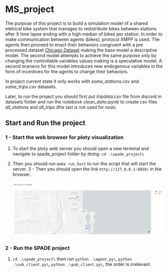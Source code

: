 # MS_project

The purpose of this project is to build a simulation model of a shared eletrical bike system that manages to redistribute bikes between stations after X time lapse ending with a high median of bikes per station. In order to make communication between agents (bikes), protocol XMPP is used. The agents then proceed to enact their behaviors congruent with a pre processed dataset [Chicago Dataset](https://divvy-tripdata.s3.amazonaws.com/index.html) making the base model a descriptive model. The second model attempts to achieve the same purpose only by changing the controllable variables values making is a speculative model. A second scenario for this model introduces new endogenous variables in the form of incentives for the agents to change their behaviors.


In project current state it only works with *some_stations.csv*  and  *some_trips.csv* datasets.

Later, to run the project you should first put *tripdata.csv* file from discord in datasets folder and run the notebook *clean_data.ipynb* to create csv files *all_stations* and *all_trips* (the last is not used for now).


## Start and Run the project

### 1 -  Start the web browser for ploty visualization

1.  To start the ploty web server you should open a new terminal and navigate to spade_project folder by doing: `cd .\spade_project\`

2. Then you should run `make run_host` to run the script that will start the server.
3 - Then you should open the link `http://127.0.0.1:8050/` in the browser.

    ![alt text](images/ploty-map.png)

### 2 - Run the SPADE project
1.  `cd .\spade_project\` then run `python .\agent.py\`, `python .\sub_client.py\`, `python .\pub_client.py\`, the order is irrelevant.

